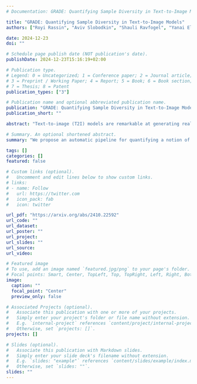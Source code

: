 ```yaml
---
# Documentation: GRADE: Quantifying Sample Diversity in Text-to-Image Models

title: "GRADE: Quantifying Sample Diversity in Text-to-Image Models"
authors: ["Royi Rassin", "Aviv Slobodkin", "Shauli Ravfogel", "Yanai Elazar", "Yoav Goldberg"]

date: 2024-12-23
doi: ""

# Schedule page publish date (NOT publication's date).
publishDate: 2024-12-23T15:16:19+02:00

# Publication type.
# Legend: 0 = Uncategorized; 1 = Conference paper; 2 = Journal article;
# 3 = Preprint / Working Paper; 4 = Report; 5 = Book; 6 = Book section;
# 7 = Thesis; 8 = Patent
publication_types: ["3"]

# Publication name and optional abbreviated publication name.
publication: "GRADE: Quantifying Sample Diversity in Text-to-Image Models"
publication_short: ""

abstract: "Text-to-image (T2I) models are remarkable at generating realistic images based on textual descriptions. However, textual prompts are inherently underspecified: they do not specify all possible attributes of the required image. This raises two key questions: Do T2I models generate diverse outputs on underspecified prompts? How can we automatically measure diversity? We propose GRADE: Granular Attribute Diversity Evaluation, an automatic method for quantifying sample diversity. GRADE leverages the world knowledge embedded in large language models and visual question-answering systems to identify relevant concept-specific axes of diversity (e.g., ``shape'' and ``color'' for the concept ``cookie''). It then estimates frequency distributions of concepts and their attributes and quantifies diversity using (normalized) entropy. GRADE achieves over 90% human agreement while exhibiting weak correlation to commonly used diversity metrics. We use GRADE to measure the overall diversity of 12 T2I models using 400 concept-attribute pairs, revealing that all models display limited variation. Further, we find that these models often exhibit default behaviors, a phenomenon where the model consistently generates concepts with the same attributes (e.g., 98% of the cookies are round). Finally, we demonstrate that a key reason for low diversity is due to underspecified captions in training data. Our work proposes a modern, semantically-driven approach to measure sample diversity and highlights the stunning homogeneity in outputs by T2I models."

# Summary. An optional shortened abstract.
summary: "We propose an automatic pipeline for quantifying a notion of diversity in the generation of text2image models."

tags: []
categories: []
featured: false

# Custom links (optional).
#   Uncomment and edit lines below to show custom links.
# links:
# - name: Follow
#   url: https://twitter.com
#   icon_pack: fab
#   icon: twitter

url_pdf: "https://arxiv.org/abs/2410.22592"
url_code: ""
url_dataset:
url_poster: ""
url_project:
url_slides: ""
url_source:
url_video: 

# Featured image
# To use, add an image named `featured.jpg/png` to your page's folder.
# Focal points: Smart, Center, TopLeft, Top, TopRight, Left, Right, BottomLeft, Bottom, BottomRight.
image:
  caption: ""
  focal_point: "Center"
  preview_only: false

# Associated Projects (optional).
#   Associate this publication with one or more of your projects.
#   Simply enter your project's folder or file name without extension.
#   E.g. `internal-project` references `content/project/internal-project/index.md`.
#   Otherwise, set `projects: []`.
projects: []

# Slides (optional).
#   Associate this publication with Markdown slides.
#   Simply enter your slide deck's filename without extension.
#   E.g. `slides: "example"` references `content/slides/example/index.md`.
#   Otherwise, set `slides: ""`.
slides: ""
---
```


